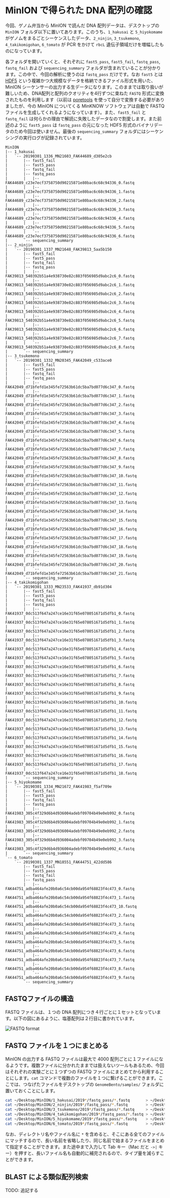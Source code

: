 # MinION で得られた DNA 配列の確認

今回、ゲノム弁当から MinION で読んだ DNA 配列データは、デスクトップの `MinION` フォルダ以下に置いてあります。このうち、`1_hakusai` と `5_hiyokomame` がゲノムをまるごとシーケンスしたデータ、`2_ninjin`, `3_tsukemono`, `4_takikomigohan`, `6_tomato` が PCR をかけて `rbcL` 遺伝子領域だけを増幅したものになっています。

各フォルダを開いていくと、それぞれに `fast5_pass`, `fast5_fail`, `fastq_pass`, `fastq_fail` および `sequencing_summary` フォルダが含まれていることが分かります。この中で、今回の解析に使うのは `fastq_pass` だけです。なお `fast5` とは [HDF5](https://www.hdfgroup.org/downloads/hdf5/) という複雑かつ大規模なデータを格納できるファイル形式を用いた、MinION シーケンサーの出力する生データになります。このままでは取り扱いが難しいため、DNA配列と配列のクオリティを4行ずつに束ねた `FASTQ` 形式に変換されたものを利用します（以前は [poretools](https://poretools.readthedocs.io/) を使って自分で変換する必要がありましたが、今の MinION についてくる MinKNOW ソフトウェアは自動で FASTQ ファイルを生成してくれるようになっています）。また、`fast5_fail` と `fastq_fail` は何らかの理由で解読に失敗したデータなので割愛します。また前述のように `fast5_pass` は `fastq_pass` の元になった HDF5 形式のバイナリデータのため今回は使いません。最後の `sequencing_summary` フォルダにはシーケンシングの実行ログが記録されています。

```
MinION
|-- 1_hakusai
|   `-- 20190301_1336_MN21603_FAK44689_d305e2cb
|       |-- fast5_fail
|       |-- fast5_pass
|       |-- fastq_fail
|       |-- fastq_pass
|       |   |-- FAK44689_c23e7ecf3758750d90215871e80bac6c68c94336_0.fastq
|       |   |-- FAK44689_c23e7ecf3758750d90215871e80bac6c68c94336_1.fastq
|       |   |-- FAK44689_c23e7ecf3758750d90215871e80bac6c68c94336_2.fastq
|       |   |-- FAK44689_c23e7ecf3758750d90215871e80bac6c68c94336_3.fastq
|       |   |-- FAK44689_c23e7ecf3758750d90215871e80bac6c68c94336_4.fastq
|       |   |-- FAK44689_c23e7ecf3758750d90215871e80bac6c68c94336_5.fastq
|       |   `-- FAK44689_c23e7ecf3758750d90215871e80bac6c68c94336_6.fastq
|       `-- sequencing_summary
|-- 2_ninjin
|   `-- 20190301_1337_MN21648_FAK39813_5aa5b150
|       |-- fast5_fail
|       |-- fast5_pass
|       |-- fastq_fail
|       |-- fastq_pass
|       |   |-- FAK39813_540392b51a4e938730e82c883f056985d9abc2c6_0.fastq
|       |   |-- FAK39813_540392b51a4e938730e82c883f056985d9abc2c6_1.fastq
|       |   |-- FAK39813_540392b51a4e938730e82c883f056985d9abc2c6_2.fastq
|       |   |-- FAK39813_540392b51a4e938730e82c883f056985d9abc2c6_3.fastq
|       |   |-- FAK39813_540392b51a4e938730e82c883f056985d9abc2c6_4.fastq
|       |   |-- FAK39813_540392b51a4e938730e82c883f056985d9abc2c6_5.fastq
|       |   |-- FAK39813_540392b51a4e938730e82c883f056985d9abc2c6_6.fastq
|       |   |-- FAK39813_540392b51a4e938730e82c883f056985d9abc2c6_7.fastq
|       |   `-- FAK39813_540392b51a4e938730e82c883f056985d9abc2c6_8.fastq
|       `-- sequencing_summary
|-- 3_tsukemono
|   `-- 20190301_1332_MN20345_FAK42049_c533ace0
|       |-- fast5_fail
|       |-- fast5_pass
|       |-- fastq_fail
|       |-- fastq_pass
|       |   |-- FAK42049_d71bfefd1e345fe72563b61dc5ba7bd077d6c347_0.fastq
|       |   |-- FAK42049_d71bfefd1e345fe72563b61dc5ba7bd077d6c347_1.fastq
|       |   |-- FAK42049_d71bfefd1e345fe72563b61dc5ba7bd077d6c347_2.fastq
|       |   |-- FAK42049_d71bfefd1e345fe72563b61dc5ba7bd077d6c347_3.fastq
|       |   |-- FAK42049_d71bfefd1e345fe72563b61dc5ba7bd077d6c347_4.fastq
|       |   |-- FAK42049_d71bfefd1e345fe72563b61dc5ba7bd077d6c347_5.fastq
|       |   |-- FAK42049_d71bfefd1e345fe72563b61dc5ba7bd077d6c347_6.fastq
|       |   |-- FAK42049_d71bfefd1e345fe72563b61dc5ba7bd077d6c347_7.fastq
|       |   |-- FAK42049_d71bfefd1e345fe72563b61dc5ba7bd077d6c347_8.fastq
|       |   |-- FAK42049_d71bfefd1e345fe72563b61dc5ba7bd077d6c347_9.fastq
|       |   |-- FAK42049_d71bfefd1e345fe72563b61dc5ba7bd077d6c347_10.fastq
|       |   |-- FAK42049_d71bfefd1e345fe72563b61dc5ba7bd077d6c347_11.fastq
|       |   |-- FAK42049_d71bfefd1e345fe72563b61dc5ba7bd077d6c347_12.fastq
|       |   |-- FAK42049_d71bfefd1e345fe72563b61dc5ba7bd077d6c347_13.fastq
|       |   |-- FAK42049_d71bfefd1e345fe72563b61dc5ba7bd077d6c347_14.fastq
|       |   |-- FAK42049_d71bfefd1e345fe72563b61dc5ba7bd077d6c347_15.fastq
|       |   |-- FAK42049_d71bfefd1e345fe72563b61dc5ba7bd077d6c347_16.fastq
|       |   |-- FAK42049_d71bfefd1e345fe72563b61dc5ba7bd077d6c347_17.fastq
|       |   |-- FAK42049_d71bfefd1e345fe72563b61dc5ba7bd077d6c347_18.fastq
|       |   |-- FAK42049_d71bfefd1e345fe72563b61dc5ba7bd077d6c347_19.fastq
|       |   |-- FAK42049_d71bfefd1e345fe72563b61dc5ba7bd077d6c347_20.fastq
|       |   `-- FAK42049_d71bfefd1e345fe72563b61dc5ba7bd077d6c347_21.fastq
|       `-- sequencing_summary
|-- 4_takikomigohan
|   `-- 20190301_1333_MN23533_FAK41937_db91d304
|       |-- fast5_fail
|       |-- fast5_pass
|       |-- fastq_fail
|       |-- fastq_pass
|       |   |-- FAK41937_0dc513f647a247ce16e31f65e078051671d5dfb1_0.fastq
|       |   |-- FAK41937_0dc513f647a247ce16e31f65e078051671d5dfb1_1.fastq
|       |   |-- FAK41937_0dc513f647a247ce16e31f65e078051671d5dfb1_2.fastq
|       |   |-- FAK41937_0dc513f647a247ce16e31f65e078051671d5dfb1_3.fastq
|       |   |-- FAK41937_0dc513f647a247ce16e31f65e078051671d5dfb1_4.fastq
|       |   |-- FAK41937_0dc513f647a247ce16e31f65e078051671d5dfb1_5.fastq
|       |   |-- FAK41937_0dc513f647a247ce16e31f65e078051671d5dfb1_6.fastq
|       |   |-- FAK41937_0dc513f647a247ce16e31f65e078051671d5dfb1_7.fastq
|       |   |-- FAK41937_0dc513f647a247ce16e31f65e078051671d5dfb1_8.fastq
|       |   |-- FAK41937_0dc513f647a247ce16e31f65e078051671d5dfb1_9.fastq
|       |   |-- FAK41937_0dc513f647a247ce16e31f65e078051671d5dfb1_10.fastq
|       |   |-- FAK41937_0dc513f647a247ce16e31f65e078051671d5dfb1_11.fastq
|       |   |-- FAK41937_0dc513f647a247ce16e31f65e078051671d5dfb1_12.fastq
|       |   |-- FAK41937_0dc513f647a247ce16e31f65e078051671d5dfb1_13.fastq
|       |   |-- FAK41937_0dc513f647a247ce16e31f65e078051671d5dfb1_14.fastq
|       |   |-- FAK41937_0dc513f647a247ce16e31f65e078051671d5dfb1_15.fastq
|       |   |-- FAK41937_0dc513f647a247ce16e31f65e078051671d5dfb1_16.fastq
|       |   |-- FAK41937_0dc513f647a247ce16e31f65e078051671d5dfb1_17.fastq
|       |   `-- FAK41937_0dc513f647a247ce16e31f65e078051671d5dfb1_18.fastq
|       `-- sequencing_summary
|-- 5_hiyokomame
|   `-- 20190301_1334_MN21672_FAK41983_f5af709e
|       |-- fast5_fail
|       |-- fast5_pass
|       |-- fastq_fail
|       |-- fastq_pass
|       |   |-- FAK41983_305c4f329d6b4d936004adebf09704b49e0eb992_0.fastq
|       |   |-- FAK41983_305c4f329d6b4d936004adebf09704b49e0eb992_1.fastq
|       |   |-- FAK41983_305c4f329d6b4d936004adebf09704b49e0eb992_2.fastq
|       |   |-- FAK41983_305c4f329d6b4d936004adebf09704b49e0eb992_3.fastq
|       |   `-- FAK41983_305c4f329d6b4d936004adebf09704b49e0eb992_4.fastq
|       `-- sequencing_summary
`-- 6_tomato
    `-- 20190301_1337_MN18551_FAK44751_422dd586
        |-- fast5_fail
        |-- fast5_pass
        |-- fastq_fail
        |-- fastq_pass
        |   |-- FAK44751_adba464afe20b0a6c54cb00da954f68823f4c473_0.fastq
        |   |-- FAK44751_adba464afe20b0a6c54cb00da954f68823f4c473_1.fastq
        |   |-- FAK44751_adba464afe20b0a6c54cb00da954f68823f4c473_10.fastq
        |   |-- FAK44751_adba464afe20b0a6c54cb00da954f68823f4c473_2.fastq
        |   |-- FAK44751_adba464afe20b0a6c54cb00da954f68823f4c473_3.fastq
        |   |-- FAK44751_adba464afe20b0a6c54cb00da954f68823f4c473_4.fastq
        |   |-- FAK44751_adba464afe20b0a6c54cb00da954f68823f4c473_5.fastq
        |   |-- FAK44751_adba464afe20b0a6c54cb00da954f68823f4c473_6.fastq
        |   |-- FAK44751_adba464afe20b0a6c54cb00da954f68823f4c473_7.fastq
        |   |-- FAK44751_adba464afe20b0a6c54cb00da954f68823f4c473_8.fastq
        |   `-- FAK44751_adba464afe20b0a6c54cb00da954f68823f4c473_9.fastq
        `-- sequencing_summary
```

## FASTQファイルの構造

FASTQ ファイルは、１つの DNA 配列につき４行ごとに１セットとなっています。以下の図にあるように、塩基配列は２行目に書かれています。

![FASTQ format](images/FASTQ-format.png)

## FASTQ ファイルを１つにまとめる

MinION の出力する FASTQ ファイルは最大で 4000 配列ごとに１ファイルになるようです。複数ファイルに分かれたままでは扱えないツールもあるため、今回はそれぞれの実験ごとに１つずつの FASTQ ファイルにまとめてから利用することにします。`cat` コマンドで複数のファイルを１つに繋げることができます。ここでは、つなげたファイルをデスクトップの `GenomeBento/samples/` フォルダに置いておくことにします。

```sh
cat ~/Desktop/MinION/1_hakusai/2019*/fastq_pass/*.fastq       > ~/Desktop/GenomeBento/samples/1_hakusai.fastq
cat ~/Desktop/MinION/2_ninjin/2019*/fastq_pass/*.fastq        > ~/Desktop/GenomeBento/samples/2_ninjin.fastq
cat ~/Desktop/MinION/3_tsukemono/2019*/fastq_pass/*.fastq     > ~/Desktop/GenomeBento/samples/3_tsukemono.fastq
cat ~/Desktop/MinION/4_takikomigohan/2019*/fastq_pass/*.fastq > ~/Desktop/GenomeBento/samples/4_takikomigohan.fastq
cat ~/Desktop/MinION/5_hiyokomame/2019*/fastq_pass/*.fastq    > ~/Desktop/GenomeBento/samples/5_hiyokomame.fastq
cat ~/Desktop/MinION/6_tomato/2019*/fastq_pass/*.fastq        > ~/Desktop/GenomeBento/samples/6_tomato.fastq
```
なお、ディレクトリ名やファイル名に `*` を含めると、そこにある全てのファイルにマッチするので、長い名前を省略したり、同じ名前で始まるファイルをまとめて指定することができます。また途中まで入力して Tab キー（Mac だと `->|` キー）を押すと、長いファイル名も自動的に補完されるので、タイプ量を減らすことができます。

## BLAST による類似配列検索

TODO: 追記する
